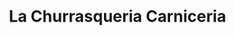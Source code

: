 ---
title: "La Churrasqueria Carniceria"
url: /san-fernando/la-churrasqueria-carniceria/
shop: carnicero
---
